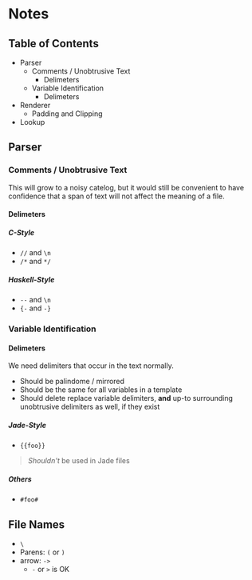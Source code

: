 Notes
=====

## Table of Contents

- Parser
  - Comments / Unobtrusive Text
    - Delimeters
  - Variable Identification
    - Delimeters
- Renderer
  - Padding and Clipping
- Lookup

## Parser

### Comments / Unobtrusive Text

This will grow to a noisy catelog, but it would still be convenient to have confidence
that a span of text will not affect the meaning of a file.

#### Delimeters

##### C-Style

- `//` and `\n`
- `/*` and `*/`

##### Haskell-Style

- `--` and `\n`
- `{-` and `-}`

### Variable Identification

#### Delimeters

We need delimiters that occur in the text normally.

- Should be palindome / mirrored
- Should be the same for all variables in a template
- Should delete replace variable delimiters, __and__ up-to surrounding
  unobtrusive delimiters as well, if they exist

##### Jade-Style

- `{{foo}}`

> _Shouldn't_ be used in Jade files

##### Others

- `#foo#`


## File Names

- `\`
- Parens: `(` or `)`
- arrow: `->`
    - `-` or `>` is OK
